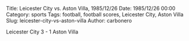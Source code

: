 Title: Leicester City vs. Aston Villa, 1985/12/26
Date: 1985/12/26 00:00
Category: sports
Tags: football, football scores, Leicester City, Aston Villa
Slug: leicester-city-vs-aston-villa
Author: carbonero


Leicester City 3 - 1 Aston Villa
